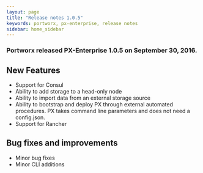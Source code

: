 ```yaml
---
layout: page
title: "Release notes 1.0.5"
keywords: portworx, px-enterprise, release notes
sidebar: home_sidebar
---
```


### Portworx released PX-Enterprise 1.0.5 on September 30, 2016.

## New Features

* Support for Consul
* Ability to add storage to a head-only node
* Ability to import data from an external storage source
* Ability to bootstrap and deploy PX through external automated procedures.  PX takes command line parameters and does not need a config.json. 
* Support for Rancher

## Bug fixes and improvements
* Minor bug fixes
* Minor CLI additions

